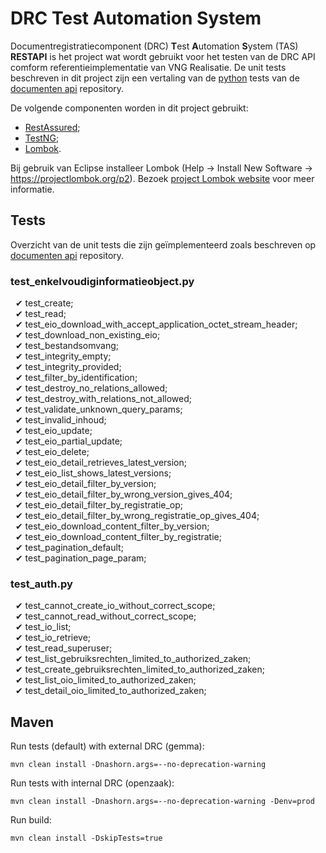 # DRC Test Automation System

Documentregistratiecomponent (DRC) **T**est **A**utomation **S**ystem (TAS) **RESTAPI** is het project wat wordt gebruikt voor het testen van de DRC API comform referentieimplementatie van VNG Realisatie. De unit tests beschreven in dit project zijn een vertaling van de [python](https://www.python.org) tests van de [documenten api](https://github.com/VNG-Realisatie/documenten-api/tree/stable/1.0.x/src/drc/api/tests) repository.

De volgende componenten worden in dit project gebruikt:

* [RestAssured](https://rest-assured.io); 
* [TestNG](https://testng.org);
* [Lombok](https://projectlombok.org).

Bij gebruik van Eclipse installeer Lombok (Help -> Install New Software -> https://projectlombok.org/p2). Bezoek [project Lombok website](https://projectlombok.org/setup/eclipse) voor meer informatie.

## Tests

Overzicht van de unit tests die zijn geïmplementeerd zoals beschreven op [documenten api](https://github.com/VNG-Realisatie/documenten-api/tree/stable/1.0.x/src/drc/api/tests) repository.

### test_enkelvoudiginformatieobject.py

&nbsp;&nbsp;&#10004; test_create;\
&nbsp;&nbsp;&#10004; test_read;\
&nbsp;&nbsp;&#10004; test_eio_download_with_accept_application_octet_stream_header;\
&nbsp;&nbsp;&#10004; test_download_non_existing_eio;\
&nbsp;&nbsp;&#10004; test_bestandsomvang;\
&nbsp;&nbsp;&#10004; test_integrity_empty;\
&nbsp;&nbsp;&#10004; test_integrity_provided;\
&nbsp;&nbsp;&#10004; test_filter_by_identification;\
&nbsp;&nbsp;&#10004; test_destroy_no_relations_allowed;\
&nbsp;&nbsp;&#10004; test_destroy_with_relations_not_allowed;\
&nbsp;&nbsp;&#10004; test_validate_unknown_query_params;\
&nbsp;&nbsp;&#10004; test_invalid_inhoud;\
&nbsp;&nbsp;&#10004; test_eio_update;\
&nbsp;&nbsp;&#10004; test_eio_partial_update;\
&nbsp;&nbsp;&#10004; test_eio_delete;\
&nbsp;&nbsp;&#10004; test_eio_detail_retrieves_latest_version;\
&nbsp;&nbsp;&#10004; test_eio_list_shows_latest_versions;\
&nbsp;&nbsp;&#10004; test_eio_detail_filter_by_version;\
&nbsp;&nbsp;&#10004; test_eio_detail_filter_by_wrong_version_gives_404;\
&nbsp;&nbsp;&#10004; test_eio_detail_filter_by_registratie_op;\
&nbsp;&nbsp;&#10004; test_eio_detail_filter_by_wrong_registratie_op_gives_404;\
&nbsp;&nbsp;&#10004; test_eio_download_content_filter_by_version;\
&nbsp;&nbsp;&#10004; test_eio_download_content_filter_by_registratie;\
&nbsp;&nbsp;&#10004; test_pagination_default;\
&nbsp;&nbsp;&#10004; test_pagination_page_param;

### test_auth.py

&nbsp;&nbsp;&#10004; test_cannot_create_io_without_correct_scope; \
&nbsp;&nbsp;&#10004; test_cannot_read_without_correct_scope; \
&nbsp;&nbsp;&#10004; test_io_list;\
&nbsp;&nbsp;&#10004; test_io_retrieve;\
&nbsp;&nbsp;&#10004; test_read_superuser;\
&nbsp;&nbsp;&#10004; test_list_gebruiksrechten_limited_to_authorized_zaken;\
&nbsp;&nbsp;&#10004; test_create_gebruiksrechten_limited_to_authorized_zaken;\
&nbsp;&nbsp;&#10004; test_list_oio_limited_to_authorized_zaken;\
&nbsp;&nbsp;&#10004; test_detail_oio_limited_to_authorized_zaken;

## Maven

Run tests (default) with external DRC (gemma):

```
mvn clean install -Dnashorn.args=--no-deprecation-warning
```

Run tests with internal DRC (openzaak):

```
mvn clean install -Dnashorn.args=--no-deprecation-warning -Denv=prod
```

Run build:

```
mvn clean install -DskipTests=true
```